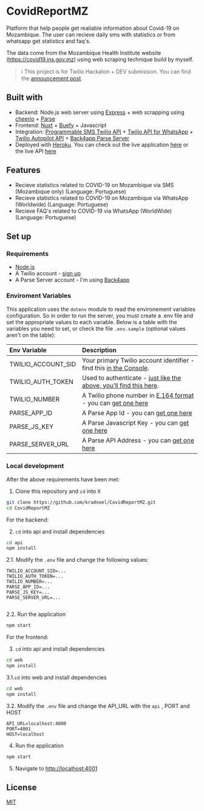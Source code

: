 # CovidReportMZ

Platform that help people get realiable information about Covid-19 on Mozambique. The user can recieve daily sms with statistics or from whatsapp get statistics and faq's. 

The data come from the Mozambique Health Institute website (https://covid19.ins.gov.mz) using web scraping technique build by myself.

> :information_source: This project is for Twilio Hackaton + DEV submission. You can find the [announcement post](https://twil.io/dev-hack-april).

## Built with
- Backend: Node.js web server using [Express](https://expressjs.com/) + web scrapping using [cheerio](http://cheerio.js.org/) + [Parse](https://parseplatform.org/)
- Frontend: [Nuxt](https://nuxt.org/) + [Buefy](https://buefy.org/) + Javascript
- Integration: [Programmable SMS Twilio API](https://www.twilio.com/docs/sms/api) + [Twilio API for WhatsApp](https://www.twilio.com/whatsapp) + [Twilio Autopilot API](https://www.twilio.com/docs/autopilot/api) + [Back4app Parse Server](https://www.back4app.com/)
- Deployed with [Heroku](https://www.heroku.com/). You can check out the live application [here](https://covidreportmz.herokuapp.com/) or the live API [here](https://covidreportmz-api.herokuapp.com/) 

## Features
- Recieve statistics related to COVID-19 on Mozambique via SMS (Mozambique only) (Language: Portuguese)
- Recieve statistics related to COVID-19 on Mozambique via WhatsApp (Worldwide) (Language: Portuguese)
- Recieve FAQ's related to COVID-19 via WhatsApp (WorldWide) (Language: Portuguese)

## Set up

### Requirements
- [Node.js](https://nodejs.org/)
- A Twilio account - [sign up](https://www.twilio.com/try-twilio)
- A Parse Server account - I'm using [Back4app](https://www.back4app.com/)

### Enviroment Variables

This application uses the `dotenv` module to read the environement variables configuration. So in order to run the server, you must create a .env file and set the appropriate values to each variable. Below is a table with the variables you need to set, or check the file `.env.sample` (optional values aren't on the table):

| Env Variable | Description                                                                                                                                                  |
| :---------------- | :----------------------------------------------------------------------------------------------------------------------------------------------------------- |
| TWILIO_ACCOUNT_SID  | Your primary Twilio account identifier - find this [in the Console](https://www.twilio.com/console).                                                         |
| TWILIO_AUTH_TOKEN   | Used to authenticate - [just like the above, you'll find this here](https://www.twilio.com/console).                                                         |
| TWILIO_NUMBER | A Twilio phone number in [E.164 format](https://en.wikipedia.org/wiki/E.164) - you can [get one here](https://www.twilio.com/console/phone-numbers/incoming)
PARSE_APP_ID | A Parse App Id - you can [get one here](https://back4app.com)|
PARSE_JS_KEY | A Parse Javascript Key - you can [get one here](https://back4app.com)|
PARSE_SERVER_URL | A Parse API Address - you can [get one here](https://back4app.com)


### Local development

After the above requirements have been met:

1. Clone this repository and `cd` into it

```bash
git clone https://github.com/kradnoel/CovidReportMZ.git
cd CovidReportMZ

```

For the backend:

2. `cd` into api and install dependencies

```bash
cd api
npm install
```
2.1. Modify the `.env` file and change the following values:

```env
TWILIO_ACCOUNT_SID=...
TWILIO_AUTH_TOKEN=...
TWILIO_NUMBER=...
PARSE_APP_ID=...
PARSE_JS_KEY=...
PARSE_SERVER_URL=...


```
2.2. Run the application

```bash
npm start
```

For the frontend:

3. `cd` into api and install dependencies

```bash
cd web
npm install
```
3.1.`cd` into web and install dependencies

```bash
cd web
npm install
```
3.2. Modify the `.env` file and change the API_URL with the `api` , PORT and HOST

```env
API_URL=localhost:4000
PORT=4001
HOST=localhost
```

4. Run the application

```bash
npm start
```

5.  Navigate to [http://localhost:4001](http://localhost:4001)

## License

[MIT](LICENSE)

